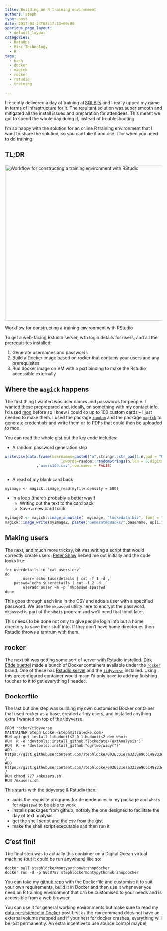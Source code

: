 ```yaml
---
title: Building an R training environment
authors: steph
type: post
date: 2017-04-24T08:17:13+00:00
spacious_page_layout:
  - default_layout
categories:
  - DataOps
  - Misc Technology
  - R
tags:
  - bash
  - docker
  - magick
  - rocker
  - rstudio
  - training

---
```

I recently delivered a day of training at [SQLBits][1] and I really upped my game in terms of infrastructure for it. The resultant solution was super smooth and mitigated all the install issues and preparation for attendees. This meant we got to spend the whole day doing R, instead of troubleshooting.

I&#8217;m so happy with the solution for an online R training environment that I want to share the solution, so you can take it and use it for when you need to do training.

## TL;DR<figure id="attachment_62106" style="width: 750px" class="wp-caption aligncenter">

<img src="../img/Workflow_cat6ai.jpg" alt="Workflow for constructing a training environment with RStudio" width="750" height="500" class="size-large wp-image-62106" /><figcaption class="wp-caption-text">Workflow for constructing a training environment with RStudio</figcaption></figure> 

To get a web-facing Rstudio server, with login details for users, and all the prerequisites installed:

  1. Generate usernames and passwords
  2. Build a Docker image based on rocker that contains your users and any prerequisites
  3. Run docker image on VM with a port binding to make the Rstudio accessible externally

## Where the `magick` happens

The first thing I wanted was user names and passwords for people. I wanted these preprepared and, ideally, on something with my contact info. I&#8217;d used [moo][2] before so I knew I could do up to 100 custom cards &#8211; I just needed to make them. I used the package [`random`][3] and the package [`magick`][4] to generate credentials and write them on to PDFs that could then be uploaded to moo.

You can read the whole [gist][5] but the key code includes:

  * A random password generation step

``` r
write.csv(data.frame(usernames=paste0("u",stringr::str_pad(1:n,pad = "0",width = 3))
                         ,pwords=random::randomStrings(n,len = 6,digits = FALSE,loweralpha = FALSE))
              ,"users100.csv",row.names = FALSE)
   
```

  * A read of my blank card back

<pre><code class="r">myimage &lt;- magick::image_read(myfile,density = 500)
</code></pre>

  * In a loop (there&#8217;s probably a better way!) 
      * Writing out the text to the card back
      * Save a new card back

``` r
myimage2 <- magick::image_annotate(  myimage, "lockedata.biz", font = "Roboto", size = 90, location = "+350+75" )
magick::image_write(myimage2, paste0("GeneratedBacks/",basename, up[i,"usernames"], ".", baseext))
 ```   

## Making users

The next, and much more tricksy, bit was writing a script that would correctly create users. [Peter Shaw][6] helped me out initially and the code looks like:

    for userdetails in `cat users.csv`
    do
            user=`echo $userdetails | cut -f 1 -d ,`
        passwd=`echo $userdetails | cut -f 2 -d ,`
            useradd $user -m -p `mkpasswd $passwd`
    done
    

This goes through each line in the CSV and adds a user with a specified password. We use the `mkpasswd` utility here to encrypt the password. `mkpasswd` is part of the `whois` program and we&#8217;ll need that tidbit later.

This needs to be done not only to give people login info but a home directory to save their stuff into. If they don&#8217;t have home directories then Rstudio throws a tantrum with them.

## rocker

The next bit was getting some sort of server with Rstudio installed. [Dirk Eddelbuettel][7] made a bunch of Docker containers available under the [`rocker`][8] brand. One of these has [Rstudio server][9] and the [`tidyverse`]() installed. Using this preconfigured container would mean I&#8217;d only have to add my finishing touches to it to get everything I needed.

## Dockerfile

The last but one step was building my own customised Docker container that used rocker as a base, created all my users, and installed anything extra I wanted on top of the tidyverse.

    FROM rocker/tidyverse
    MAINTAINER Steph Locke <steph@itsalocke.com>
    RUN apt-get install libudunits2-0 libudunits2-dev whois
    RUN  R -e 'devtools::install_github("lockedata/TextAnalysis")' 
    RUN  R -e 'devtools::install_github("dgrtwo/widyr")' 
    ADD https://gist.githubusercontent.com/stephlocke/0036331e7a3338e965149833e92c1360/raw/607fb01602e143671c83216a4c5f1ad2deb10bf6/mkusers.sh /
    ADD https://gist.githubusercontent.com/stephlocke/0036331e7a3338e965149833e92c1360/raw/6d967c19d9c73cecd1e2d4da0eed2cd646790bd5/users.csv /
    RUN chmod 777 /mkusers.sh
    RUN /mkusers.sh
    

This starts with the tidyverse & Rstudio then:

  * adds the requisite programs for dependencies in my package and `whois` for `mkpasswd` to be able to work
  * installs packages from github, notably the one designed to facilitate the day of text analysis
  * get the shell script and the csv from the gist
  * make the shell script executable and then run it

## C&#8217;est fini!

The final step was to actually this container on a Digital Ocean virtual machine (but it could be run anywhere) like so:

<pre><code class="bash">docker pull stephlocke/montypythonwkrshopdocker 
docker run -d -p 80:8787 stephlocke/montypythonwkrshopdocker
</code></pre>

You can take my [github repo][10] with the Dockerfile and customise it to suit your own requirements, build it in Docker and then use it whenever you need an R training environment that can be customised to your needs and is accessible from a web browser.

You can use it for general working environments but make sure to read my [data persistence in Docker][11] post first as the `run` command does not have an external volume mapped and if your host for docker crashes, everything will be lost permanently. An extra incentive to use source control maybe!

 [1]: http://sqlbits.com
 [2]: https://www.moo.com/
 [3]: https://cran.r-project.org/package=random
 [4]: https://cran.r-project.org/package=magick
 [5]: https://gist.github.com/stephlocke/32185d02371f29a9ae897aadd28fc1f9
 [6]: https://twitter.com/shawty_ds
 [7]: https://github.com/eddelbuettel
 [8]: https://github.com/rocker-org/
 [9]: https://www.rstudio.com/products/rstudio/download-server/
 [10]: https://github.com/stephlocke/montypythonwkrshopdocker
 [11]: https://itsalocke.com/talking-data-and-docker/